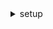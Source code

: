<details>
<summary>setup</summary>

```js
// npm install @react-navigation/native @react-navigation/native-stack react-native-screens react-native-safe-area-context
// npm install @react-navigation/bottom-tabs
// npm install --save react-native-vector-icons
```

</details>
